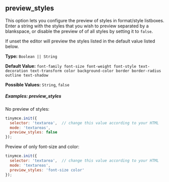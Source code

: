 ## preview_styles

This option lets you configure the preview of styles in format/style listboxes. Enter a string with the styles that you wish to preview separated by a blankspace, or disable the preview of of all styles by setting it to `false`.

If unset the editor will preview the styles listed in the default value listed below.

**Type:** `Boolean || String`

**Default Value:** `font-family font-size font-weight font-style text-decoration text-transform color background-color border border-radius outline text-shadow`

**Possible Values:** `String`, `false`

##### Examples: preview_styles

No preview of styles:

```js
tinymce.init({
  selector: 'textarea',  // change this value according to your HTML
  mode: 'textareas',
  preview_styles: false
});
```

Preview of only font-size and color:

```js
tinymce.init({
  selector: 'textarea',  // change this value according to your HTML
  mode: 'textareas',
  preview_styles: 'font-size color'
});
```
